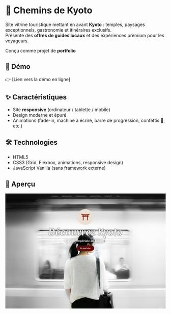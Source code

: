 # 🏮 Chemins de Kyoto

Site vitrine touristique mettant en avant **Kyoto** : temples, paysages exceptionnels, gastronomie et itinéraires exclusifs.  
Présente des **offres de guides locaux** et des expériences premium pour les voyageurs.  

Conçu comme projet de **portfolio**

## 🚀 Démo

👉 [Lien vers la démo en ligne]

## ✨ Caractéristiques

- Site **responsive** (ordinateur / tablette / mobile)
- Design moderne et épuré
- Animations (fade-in, machine à écrire, barre de progression, confettis 🎉, etc.)

## 🛠️ Technologies

- HTML5
- CSS3 (Grid, Flexbox, animations, responsive design)
- JavaScript Vanilla (sans framework externe)


## 📸 Aperçu

![Capture d’écran accueil](docs/demo-home.png)
